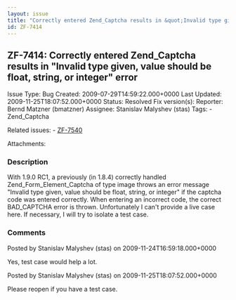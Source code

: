 ```yaml
---
layout: issue
title: "Correctly entered Zend_Captcha results in &quot;Invalid type given, value should be float, string, or integer&quot; error"
id: ZF-7414
---
```


ZF-7414: Correctly entered Zend\_Captcha results in "Invalid type given, value should be float, string, or integer" error
-------------------------------------------------------------------------------------------------------------------------

 Issue Type: Bug Created: 2009-07-29T14:59:22.000+0000 Last Updated: 2009-11-25T18:07:52.000+0000 Status: Resolved Fix version(s): 
 Reporter:  Bernd Matzner (bmatzner)  Assignee:  Stanislav Malyshev (stas)  Tags: - Zend\_Captcha
 
 Related issues: - [ZF-7540](/issues/browse/ZF-7540)
 
 Attachments: 
### Description

With 1.9.0 RC1, a previously (in 1.8.4) correctly handled Zend\_Form\_Element\_Captcha of type image throws an error message "Invalid type given, value should be float, string, or integer" if the captcha code was entered correctly. When entering an incorrect code, the correct BAD\_CAPTCHA error is thrown. Unfortunately I can't provide a live case here. If necessary, I will try to isolate a test case.

 

 

### Comments

Posted by Stanislav Malyshev (stas) on 2009-11-24T16:59:18.000+0000

Yes, test case would help a lot.

 

 

Posted by Stanislav Malyshev (stas) on 2009-11-25T18:07:52.000+0000

Please reopen if you have a test case.

 

 